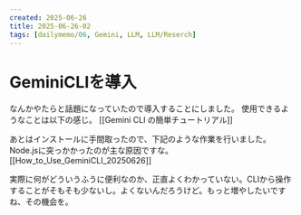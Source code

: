 ```yaml
---
created: 2025-06-26
title: 2025-06-26-02
tags: [dailymemo/06, Gemini, LLM, LLM/Reserch]
---
```

# GeminiCLIを導入
なんかやたらと話題になっていたので導入することにしました。
使用できるようなことは以下の感じ。
[[Gemini CLI の簡単チュートリアル]]

あとはインストールに手間取ったので、下記のような作業を行いました。
Node.jsに突っかかったのが主な原因ですな。
[[How_to_Use_GeminiCLI_20250626]]

実際に何がどういうふうに便利なのか、正直よくわかっていない。CLIから操作することがそもそも少ないし。よくないんだろうけど。もっと増やしたいですね、その機会を。